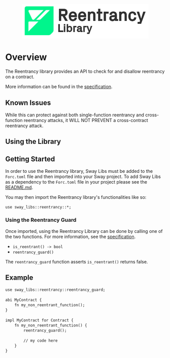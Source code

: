 <p align="center">
    <picture>
        <source media="(prefers-color-scheme: dark)" srcset=".docs/reentrancy-logo-dark-theme.png">
        <img alt="SwayApps logo" width="400px" src=".docs/reentrancy-logo-light-theme.png">
    </picture>
</p>

# Overview

The Reentrancy library provides an API to check for and disallow reentrancy on a contract.

More information can be found in the [specification](./SPECIFICATION.md).

## Known Issues

While this can protect against both single-function reentrancy and cross-function reentrancy
attacks, it WILL NOT PREVENT a cross-contract reentrancy attack.

## Using the Library

## Getting Started

In order to use the Reentrancy library, Sway Libs must be added to the `Forc.toml` file and then imported into your Sway project. To add Sway Libs as a dependency to the `Forc.toml` file in your project please see the [README.md](../../README.md).

You may then import the Reentrancy library's functionalities like so:

```sway
use sway_libs::reentrancy::*;
```

### Using the Reentrancy Guard

Once imported, using the Reentrancy Library can be done by calling one of the two functions. For
more information, see the [specification](./SPECIFICATION.md).

- `is_reentrant() -> bool`
- `reentrancy_guard()`

The `reentrancy_guard` function asserts `is_reentrant()` returns false.

## Example

```sway
use sway_libs::reentrancy::reentrancy_guard;

abi MyContract {
    fn my_non_reentrant_function();
}

impl MyContract for Contract {
    fn my_non_reentrant_function() {
        reentrancy_guard();

        // my code here
    }
}
```
